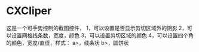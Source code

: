 # CXCliper
这是一个可手势控制的截图控件，
    1，可以设置是否显示剪切区域外的阴影
    2，可以设置网格线条数，宽度，颜色
    3，可以设置剪切区域的颜色
    4，可以设置四个角的颜色，宽度/直径，样式：
        a>，线条状
        b>，圆饼状
